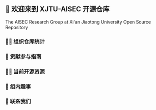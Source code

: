 ## 👋 欢迎来到 XJTU-AISEC 开源仓库
The AISEC Research Group at Xi'an Jiaotong University Open Source Repository

### 🙋‍♀️ 组织仓库统计
<!-- STATS_CARD_START -->
<!-- 统计卡片将插入此处 -->
<!-- STATS_CARD_END -->

### 🌈 贡献参与指南


### 👩‍💻 当前开源资源


### 🍿 组内趣事


### 💬 联系我们


